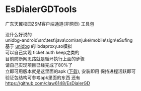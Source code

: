 # EsDialerGDTools
广东天翼校园ZSM客户端通道(非网页) 工具包

没什么好说的<br>
unidbg-android\src\test\java\com\anjuke\mobile\sign\eSufing<br>
基于 [unidbg](https://github.com/zhkl0228/unidbg) 的libdaproxy.so模拟<br>
可以自己实现 ticket auth keep之类的<br>
目前防断网思路就是循环执行上面的步骤<br>
请自己实现项目已经完成了80%了<br>
立即可用版本就是这里面的apk ([下载](https://hub.fastgit.xyz/githuu5y5u/EsDialerGDTools/releases/download/1.0/_2.3.2075.21070101.apk)), 安装即用 保持进程活跃即可<br>
验证包结构可参考apk里面的东西 还有 https://github.com/claw6148/EsDialerGD
